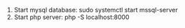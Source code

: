 1. Start mysql database: sudo systemctl start mssql-server
2. Start php server: php -S localhost:8000